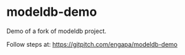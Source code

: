# modeldb-demo
Demo of a fork of modeldb project.

Follow steps at: https://gitpitch.com/engapa/modeldb-demo
